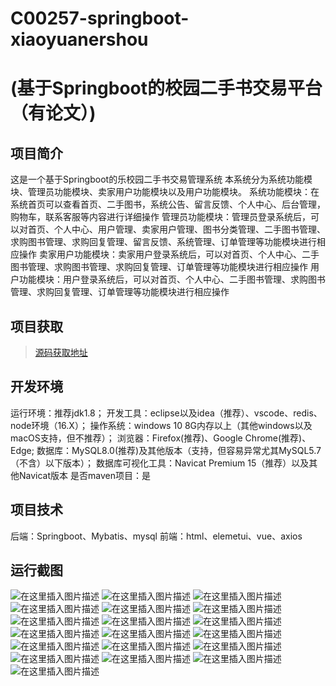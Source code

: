 # C00257-springboot-xiaoyuanershou
# (基于Springboot的校园二手书交易平台（有论文）)
## 项目简介
这是一个基于Springboot的乐校园二手书交易管理系统
本系统分为系统功能模块、管理员功能模块、卖家用户功能模块以及用户功能模块。
系统功能模块：在系统首页可以查看首页、二手图书，系统公告、留言反馈、个人中心、后台管理，购物车，联系客服等内容进行详细操作
管理员功能模块：管理员登录系统后，可以对首页、个人中心、用户管理、卖家用户管理、图书分类管理、二手图书管理、求购图书管理、求购回复管理、留言反馈、系统管理、订单管理等功能模块进行相应操作
卖家用户功能模块：卖家用户登录系统后，可以对首页、个人中心、二手图书管理、求购图书管理、求购回复管理、订单管理等功能模块进行相应操作
用户功能模块：用户登录系统后，可以对首页、个人中心、二手图书管理、求购图书管理、求购回复管理、订单管理等功能模块进行相应操作



## 项目获取
> [源码获取地址](http://www.manoncode.cn/details?id=257)

 
## 开发环境

运行环境：推荐jdk1.8；
开发工具：eclipse以及idea（推荐）、vscode、redis、node环境（16.X）；
操作系统：windows 10 8G内存以上（其他windows以及macOS支持，但不推荐）；
浏览器：Firefox(推荐)、Google Chrome(推荐)、Edge;
数据库：MySQL8.0(推荐)及其他版本（支持，但容易异常尤其MySQL5.7（不含）以下版本）；
数据库可视化工具：Navicat Premium 15（推荐）以及其他Navicat版本
是否maven项目：是

## 项目技术
 
后端：Springboot、Mybatis、mysql
前端：html、elemetui、vue、axios


## 运行截图
![在这里插入图片描述](https://img-blog.csdnimg.cn/direct/00bb3ff27b7249708971766ebd15a314.png#pic_center)
![在这里插入图片描述](https://img-blog.csdnimg.cn/direct/805e2eec975247bd9373461e5dbff334.png#pic_center)
![在这里插入图片描述](https://img-blog.csdnimg.cn/direct/8c9717ddf658490982cb0d7802811c2d.png#pic_center)
![在这里插入图片描述](https://img-blog.csdnimg.cn/direct/9abc645689e9479e9db6c3b7c3f5a2c9.png#pic_center)
![在这里插入图片描述](https://img-blog.csdnimg.cn/direct/c846a69f9b8d4e1d9fb3cf17532aeba9.png#pic_center)
![在这里插入图片描述](https://img-blog.csdnimg.cn/direct/3c036f0d547545daba3ada63d2fdaf88.png#pic_center)
![在这里插入图片描述](https://img-blog.csdnimg.cn/direct/c03accdcaed44dc0b6097ee0395dd66d.png#pic_center)
![在这里插入图片描述](https://img-blog.csdnimg.cn/direct/80adea05793347768b68e789dbf2cc92.png#pic_center)
![在这里插入图片描述](https://img-blog.csdnimg.cn/direct/317b40e9d64d4ee19d96df107501076e.png#pic_center)
![在这里插入图片描述](https://img-blog.csdnimg.cn/direct/5a82f133c81b4dd3a0b39639b740cc0c.png#pic_center)
![在这里插入图片描述](https://img-blog.csdnimg.cn/direct/38e33b70556a4452a63a2f974640621f.png#pic_center)
![在这里插入图片描述](https://img-blog.csdnimg.cn/direct/25b27d9d10204da99a2c4d9d9f1a2b2a.png#pic_center)
![在这里插入图片描述](https://img-blog.csdnimg.cn/direct/28162c1b49c94344afcbea493a33c9fb.png#pic_center)
![在这里插入图片描述](https://img-blog.csdnimg.cn/direct/378b6fc543964e90b4606f532ad297d2.png#pic_center)
![在这里插入图片描述](https://img-blog.csdnimg.cn/direct/b3d5d13d190044a2ac159c6a71f9bd54.png#pic_center)
![在这里插入图片描述](https://img-blog.csdnimg.cn/direct/5b20b631c452439f93d55d4835f82e8e.png#pic_center)
![在这里插入图片描述](https://img-blog.csdnimg.cn/direct/ce25ff9a2074436cabddcdb3bb6377b3.png#pic_center)
![在这里插入图片描述](https://img-blog.csdnimg.cn/direct/f5e6c17ab1f74d6ebcd491dd9fd6b950.png#pic_center)
![在这里插入图片描述](https://img-blog.csdnimg.cn/direct/a75f43a92cee4ca4b5084a2fb6266135.png#pic_center)

